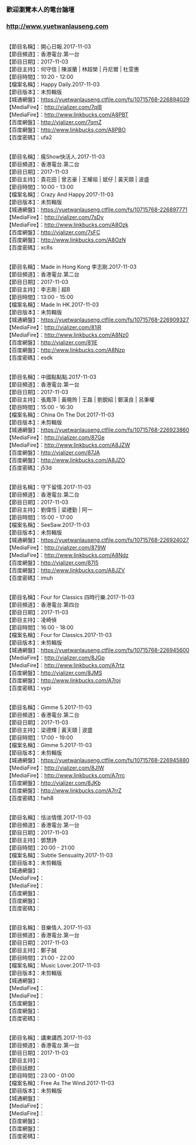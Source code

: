 ### 歡迎瀏覽本人的電台論壇
### http://www.yuetwanlauseng.com

<br>【節目名稱】：開心日報.2017-11-03
<br>【節目頻道】：香港電台.第一台
<br>【節目日期】：2017-11-03
<br>【節目主持】：何守信 | 陳淑蘭 | 林超榮 | 丹尼爾 | 杜雯惠
<br>【節目時間】：10:20 - 12:00
<br>【檔案名稱】：Happy Daily.2017-11-03
<br>【節目版本】：未剪輯版
<br>【城通網盤】：https://yuetwanlauseng.ctfile.com/fs/10715768-226894029
<br>【MediaFire】：http://vializer.com/7qlB
<br>【MediaFire】：http://www.linkbucks.com/A8PBT
<br>【百度網盤】：http://vializer.com/7qmZ
<br>【百度網盤】：http://www.linkbucks.com/A8PBO
<br>【百度密碼】：ufa2

<br>【節目名稱】：瘋Show快活人.2017-11-03
<br>【節目頻道】：香港電台.第二台
<br>【節目日期】：2017-11-03
<br>【節目主持】：貴花田 | 曾志豪 | 王耀祖 | 斌仔 | 黃天頤 | 波盛
<br>【節目時間】：10:00 - 13:00
<br>【檔案名稱】：Crazy And Happy.2017-11-03
<br>【節目版本】：未剪輯版
<br>【城通網盤】：https://yuetwanlauseng.ctfile.com/fs/10715768-226897771
<br>【MediaFire】：http://vializer.com/7sDy
<br>【MediaFire】：http://www.linkbucks.com/A8Ozk
<br>【百度網盤】：http://vializer.com/7sFC
<br>【百度網盤】：http://www.linkbucks.com/A8OzN
<br>【百度密碼】：xc8s

<br>【節目名稱】：Made in Hong Kong 李志剛.2017-11-03
<br>【節目頻道】：香港電台.第二台
<br>【節目日期】：2017-11-03
<br>【節目主持】：李志剛 | 超B
<br>【節目時間】：13:00 - 15:00
<br>【檔案名稱】：Made In HK.2017-11-03
<br>【節目版本】：未剪輯版
<br>【城通網盤】：https://yuetwanlauseng.ctfile.com/fs/10715768-226909327
<br>【MediaFire】：http://vializer.com/81jR
<br>【MediaFire】：http://www.linkbucks.com/A8Nz0
<br>【百度網盤】：http://vializer.com/81lE
<br>【百度網盤】：http://www.linkbucks.com/A8Nzp
<br>【百度密碼】：esdk

<br>【節目名稱】：中國點點點.2017-11-03
<br>【節目頻道】：香港電台.第一台
<br>【節目日期】：2017-11-03
<br>【節目主持】：張鳳萍 | 黃曉玲 | 王磊 | 劉銳紹 | 鄭漢良 | 呂秉權
<br>【節目時間】：15:00 - 16:30
<br>【檔案名稱】：China On The Dot.2017-11-03
<br>【節目版本】：未剪輯版
<br>【城通網盤】：https://yuetwanlauseng.ctfile.com/fs/10715768-226923860
<br>【MediaFire】：http://vializer.com/87Ge
<br>【MediaFire】：http://www.linkbucks.com/A8JZW
<br>【百度網盤】：http://vializer.com/87JA
<br>【百度網盤】：http://www.linkbucks.com/A8JZO
<br>【百度密碼】：j53d

<br>【節目名稱】：守下留情.2017-11-03
<br>【節目頻道】：香港電台.第二台
<br>【節目日期】：2017-11-03
<br>【節目主持】：劉偉恆 | 梁禮勤 | 阿一
<br>【節目時間】：15:00 - 17:00
<br>【檔案名稱】：SeeSaw.2017-11-03
<br>【節目版本】：未剪輯版
<br>【城通網盤】：https://yuetwanlauseng.ctfile.com/fs/10715768-226924027
<br>【MediaFire】：http://vializer.com/879W
<br>【MediaFire】：http://www.linkbucks.com/A8Ndz
<br>【百度網盤】：http://vializer.com/87I5
<br>【百度網盤】：http://www.linkbucks.com/A8JZV
<br>【百度密碼】：imuh

<br>【節目名稱】：Four for Classics 四時行樂.2017-11-03
<br>【節目頻道】：香港電台.第四台
<br>【節目日期】：2017-11-03
<br>【節目主持】：凌崎偵
<br>【節目時間】：16:00 - 18:00
<br>【檔案名稱】：Four for Classics.2017-11-03
<br>【節目版本】：未剪輯版
<br>【城通網盤】：https://yuetwanlauseng.ctfile.com/fs/10715768-226945600
<br>【MediaFire】：http://vializer.com/8JGp
<br>【MediaFire】：http://www.linkbucks.com/A7rtz
<br>【百度網盤】：http://vializer.com/8JMS
<br>【百度網盤】：http://www.linkbucks.com/A7roj
<br>【百度密碼】：vypi

<br>【節目名稱】：Gimme 5.2017-11-03
<br>【節目頻道】：香港電台.第二台
<br>【節目日期】：2017-11-03
<br>【節目主持】：梁德輝 | 黃天頤 | 波盛
<br>【節目時間】：17:00 - 19:00
<br>【檔案名稱】：Gimme 5.2017-11-03
<br>【節目版本】：未剪輯版
<br>【城通網盤】：https://yuetwanlauseng.ctfile.com/fs/10715768-226945880
<br>【MediaFire】：http://vializer.com/8JIW
<br>【MediaFire】：http://www.linkbucks.com/A7rrc
<br>【百度網盤】：http://vializer.com/8JKb
<br>【百度網盤】：http://www.linkbucks.com/A7rrZ
<br>【百度密碼】：fwh8

<br>【節目名稱】：恬淡情懷.2017-11-03
<br>【節目頻道】：香港電台.第一台
<br>【節目日期】：2017-11-03
<br>【節目主持】：鄧慧詩
<br>【節目時間】：20:00 - 21:00
<br>【檔案名稱】：Subtle Sensuality.2017-11-03
<br>【節目版本】：未剪輯版
<br>【城通網盤】：
<br>【MediaFire】：
<br>【MediaFire】：
<br>【百度網盤】：
<br>【百度網盤】：
<br>【百度密碼】：

<br>【節目名稱】：音樂情人.2017-11-03
<br>【節目頻道】：香港電台.第一台
<br>【節目日期】：2017-11-03
<br>【節目主持】：鄭子誠
<br>【節目時間】：21:00 - 22:00
<br>【檔案名稱】：Music Lover.2017-11-03
<br>【節目版本】：未剪輯版
<br>【城通網盤】：
<br>【MediaFire】：
<br>【MediaFire】：
<br>【百度網盤】：
<br>【百度網盤】：
<br>【百度密碼】：

<br>【節目名稱】：講東講西.2017-11-03
<br>【節目頻道】：香港電台.第一台
<br>【節目日期】：2017-11-03
<br>【節目主持】：
<br>【節目話題】：
<br>【節目時間】：23:00 - 01:00
<br>【檔案名稱】：Free As The Wind.2017-11-03
<br>【節目版本】：未剪輯版
<br>【城通網盤】：
<br>【MediaFire】：
<br>【MediaFire】：
<br>【百度網盤】：
<br>【百度網盤】：
<br>【百度密碼】：
